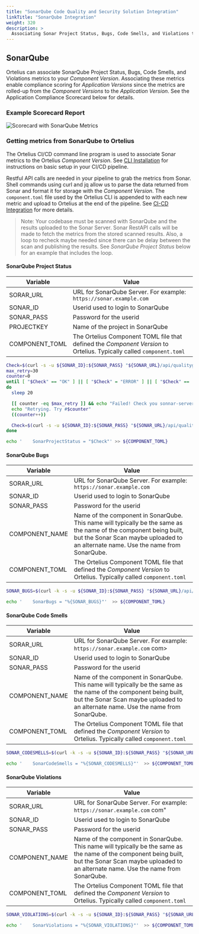 ```yaml
---
title: "SonarQube Code Quality and Security Solution Integration"
linkTitle: "SonarQube Integration"
weight: 320
description: >
  Associating Sonar Project Status, Bugs, Code Smells, and Violations to your _Component Version_.
---
```


## SonarQube

Ortelius can associate SonarQube Project Status, Bugs, Code Smells, and Violations metrics to your _Component Version_.  Associating these metrics enable compliance scoring for _Application Versions_ since the metrics are rolled-up from the _Component Versions_ to the _Application Version_.  See the Application Compliance Scorecard below for details.

### Example Scorecard Report

![Scorecard with SonarQube Metrics](/scorecard-complete-sq.png)

### Getting metrics from SonarQube to Ortelius

The Ortelius CI/CD command line program is used to associate Sonar metrics to the Ortelius _Component Version_.  See [CLI Installation](https://docs.ortelius.io/guides/userguide/installation-and-support//0-commandlineinterface/) for instructions on basic setup in your CI/CD pipeline.

Restful API calls are needed in your pipeline to grab the metrics from Sonar.  Shell commands using curl and jq allow us to parse the data returned from Sonar and format it for storage with the _Component Version_.  The `component.toml` file used by the Ortelius CLI is appended to with each new metric and upload to Ortelius at the end of the pipeline.  See [CI-CD Integration](https://docs.ortelius.io/guides/userguide/installation-and-support/0-commandlineinterface/) for more details.


> Note: Your codebase must be scanned with SonarQube and the results uploaded to the Sonar Server.  Sonar RestAPI calls will be made to fetch the metrics from the stored scanned results.  Also, a loop to recheck maybe needed since there can be delay between the scan and publishing the results.  See _SonarQube Project Status_ below for an example that includes the loop.

#### SonarQube Project Status

| Variable       | Value                                                                                                                   |
|----------------|-------------------------------------------------------------------------------------------------------------------------|
| SORAR_URL      | URL for SonarQube Server.  For example: `https://sonar.example.com`                                                    |
| SONAR_ID       | Userid used to login to SonarQube                                                                                       |
| SONAR_PASS     | Password for the userid                                                                                                 |
| PROJECTKEY     | Name of the project in SonarQube                                                                                        |
| COMPONENT_TOML | The Ortelius Component TOML file that defined the _Component Version_ to Ortelius.  Typically called `component.toml` |

```bash
Check=$(curl -s -u ${SONAR_ID}:${SONAR_PASS} "${SONAR_URL}/api/qualitygates/project_status?projectKey=$PROJECTKEY" | jq -r '.projectStatus.status')
max_retry=30
counter=0
until [ "$Check" == "OK" ] || [ "$Check" = "ERROR" ] || [ "$Check" ==  "WARN" ];
do
  sleep 20

  [[ counter -eq $max_retry ]] && echo "Failed! Check you sonnar-server" && exit 1
  echo "Retrying. Try #$counter"
  ((counter++))

  Check=$(curl -s -u ${SONAR_ID}:${SONAR_PASS} "${SONAR_URL}/api/qualitygates/project_status?projectKey=$PROJECTKEY" | jq -r '.projectStatus.status')
done

echo '    SonarProjectStatus = "$Check"' >> ${COMPONENT_TOML}
```

#### SonarQube Bugs

| Variable       | Value                                                                                                                                                                                                     |
|----------------|-----------------------------------------------------------------------------------------------------------------------------------------------------------------------------------------------------------|
| SORAR_URL      | URL for SonarQube Server.  For example: `https://sonar.example.com`                                                                                                                               |
| SONAR_ID       | Userid used to login to SonarQube                                                                                                                                                                         |
| SONAR_PASS     | Password for the userid                                                                                                                                                                                   |
| COMPONENT_NAME | Name of the component in SonarQube.  This name will typically be the same as the name of the component being built, but the Sonar Scan maybe uploaded to an alternate name.  Use the name from SonarQube. |
| COMPONENT_TOML | The Ortelius Component TOML file that defined the _Component Version_ to Ortelius.  Typically called `component.toml`                                                                                   |

```bash
SONAR_BUGS=$(curl -k -s -u ${SONAR_ID}:${SONAR_PASS} "${SONAR_URL}/api/measures/component?component=${COMPONENT_NAME}&metricKeys=complexity,bugs,new_technical_debt,code_smells,branch_coverage,violations" | jq -r '.component.measures | .[] |select(.metric == "bugs") | (.value)')

echo '    SonarBugs = "%{SONAR_BUGS}"'  >> ${COMPONENT_TOML}
```

#### SonarQube Code Smells

| Variable       | Value                                                                                                                                                                                                     |
|----------------|-----------------------------------------------------------------------------------------------------------------------------------------------------------------------------------------------------------|
| SORAR_URL      | URL for SonarQube Server.  For example: `https://sonar.example.com` com>                                                                                                                                       |
| SONAR_ID       | Userid used to login to SonarQube                                                                                                                                                                         |
| SONAR_PASS     | Password for the userid                                                                                                                                                                                   |
| COMPONENT_NAME | Name of the component in SonarQube.  This name will typically be the same as the name of the component being built, but the Sonar Scan maybe uploaded to an alternate name.  Use the name from SonarQube. |
| COMPONENT_TOML | The Ortelius Component TOML file that defined the _Component Version_ to Ortelius.  Typically called `component.toml`                                                                                   |

```bash
SONAR_CODESMELLS=$(curl -k -s -u ${SONAR_ID}:${SONAR_PASS} "${SONAR_URL}/api/measures/component?component=${COMPONENT_NAME}&metricKeys=complexity,bugs,new_technical_debt,code_smells,branch_coverage,violations" | jq -r '.component.measures | .[] |select(.metric == "code_smells") | (.value)')

echo '    SonarCodeSmells = "%{SONAR_CODESMELLS}"'  >> ${COMPONENT_TOML}
```

#### SonarQube Violations

| Variable       | Value                                                                                                                                                                                                     |
|----------------|-----------------------------------------------------------------------------------------------------------------------------------------------------------------------------------------------------------|
| SORAR_URL      | URL for SonarQube Server.  For example: `https://sonar.example.com` com"                                                                                                                                        |
| SONAR_ID       | Userid used to login to SonarQube                                                                                                                                                                         |
| SONAR_PASS     | Password for the userid                                                                                                                                                                                   |
| COMPONENT_NAME | Name of the component in SonarQube.  This name will typically be the same as the name of the component being built, but the Sonar Scan maybe uploaded to an alternate name.  Use the name from SonarQube. |
| COMPONENT_TOML | The Ortelius Component TOML file that defined the _Component Version_ to Ortelius.  Typically called `component.toml`                                                                                   |

```bash
SONAR_VIOLATIONS=$(curl -k -s -u ${SONAR_ID}:${SONAR_PASS} "${SONAR_URL}/api/measures/component?component=${COMPONENT_NAME}&metricKeys=complexity,bugs,new_technical_debt,code_smells,branch_coverage,violations" | jq -r '.component.measures | .[] |select(.metric == "violations") | (.value)')

echo '    SonarViolations = "%{SONAR_VIOLATIONS}"'  >> ${COMPONENT_TOML}
```
